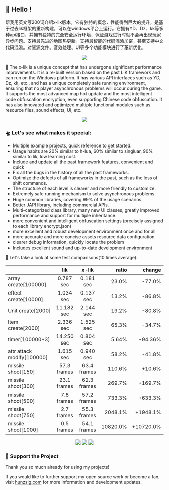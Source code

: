 ## 👋 Hello !

帮我用英文写200词介绍x-lik版本。它有独特的概念，性能得到巨大的提升，是基于过去lik框架的重新构建，可以在windows平台上运行。它拥有YD、Dz、kk等多种api接口，并拥有独特的完全安全运行环境，保证游戏进行时就不会再出现玩家异步问题。支持最先进的地图热更新。支持最智能的代码混淆加密，甚至支持中文代码混淆。对资源文件、音效处理、UI等多个功能模块进行了革新优化。

<!-- https://github.com/DenverCoder1/readme-typing-svg -->
<p align="center">
<img src="https://readme-typing-svg.demolab.com?font=Orbitron&size=25&pause=1000&center=true&vCenter=true&random=false&width=600&lines=Welcome+to+the+x-lik+framework!;Creating+the+ultimate+lua+warcraft3+maps!" />
</p>

🚀 The x-lik is a unique concept that has undergone significant performance improvements. It is a re-built version based on the past LIK framework and can run on the Windows platform. It has various API interfaces such as YD, Dz, kk, etc., and has a unique completely safe running environment, ensuring that no player asynchronous problems will occur during the game. It supports the most advanced map hot update and the most intelligent code obfuscation encryption, even supporting Chinese code obfuscation. It has also innovated and optimized multiple functional modules such as resource files, sound effects, UI, etc.

<p align="center">
<!-- https://github.com/tandpfun/skill-icons -->
<img align="center" src="https://skillicons.dev/icons?i=git,github,windows,idea,lua,go,md,ps,ae,au&theme=light" />
</p>

### 🛸 Let's see what makes it special:

* Multiple example projects, quick reference to get started.
* Usage habits are 20% similar to h-lua, 60% similar to singluar, 90% similar to lik, low learning cost.
* Include and update all the past framework features, convenient and quick
* Fix all the bugs in the history of all the past frameworks.
* Optimize the defects of all frameworks in the past, such as the loss of shift commands.
* The structure of each level is clearer and more friendly to customize.
* Extremely safe running mechanism to solve asynchronous problems.
* Huge common libraries, covering 99% of the usage scenarios.
* Better JAPI library, including commercial APIs.
* Multi-categorized class library, many new UI classes, greatly improved performance and support for multiple
  inheritance.
* more convenient and intelligent obfuscation settings (precisely assigned to each library encrypt.json)
* more excellent and robust development environment once and for all
* more accurate and more concise assets resource data configuration
* clearer debug information, quickly locate the problem
* Includes excellent sound and up-to-date development environment

🌈 Let's take a look at some test comparisons(10 times average):

|                            |     lik     |    x-lik    |    ratio |    change |
|:---------------------------|:-----------:|:-----------:|---------:|----------:|
| array create[100000]       |  0.787 sec  |  0.181 sec  |    23.0% |    -77.0% |
| effect create[10000]       |  1.034 sec  |  0.137 sec  |    13.2% |    -86.8% |
| Unit create[2000]          | 11.182 sec  |  2.144 sec  |    19.2% |    -80.8% |
| Item create[2000]          |  2.336 sec  |  1.525 sec  |    65.3% |    -34.7% |
| timer[100000*3]            | 14.250 sec  |  0.804 sec  |    5.64% |   -94.36% |
| attr attack modify[100000] |  1.615 sec  |  0.940 sec  |    58.2% |    -41.8% |
| missile shoot[150]         | 57.3 frames | 63.4 frames |   110.6% |    +10.6% |
| missile shoot[300]         | 23.1 frames | 62.3 frames |   269.7% |   +169.7% |
| missile shoot[500]         | 7.8 frames  | 57.2 frames |   733.3% |   +633.3% |
| missile shoot[750]         | 2.7 frames  | 55.3 frames |  2048.1% |  +1948.1% |
| missile shoot[1000]        | 0.5 frames  | 54.1 frames | 10820.0% | +10720.0% |

<!-- https://github.com/badges/shields -->
<p align="center">
<a href="https://github.com/x-lik"><img src="https://img.shields.io/badge/GitHub-xlik-blue?logo=github" /></a>
<img src="https://img.shields.io/badge/Q群-818513385-orange?logo=tencentqq" />
<img src="https://img.shields.io/badge/QQ-854588403-green?logo=tencentqq" />
</p>

### 💖 Support the Project

Thank you so much already for using my projects!

If you would like to further support my open source work or become a fan, visit <a href='https://www.hunzsig.com' target='_blank'>hunzsig.com</a> for more information and development updates.